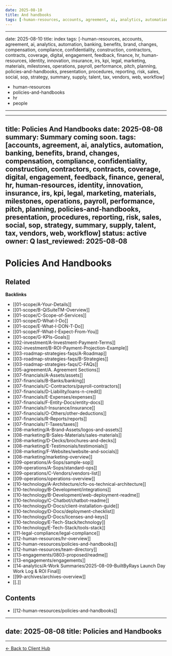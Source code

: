 ```yaml
---
date: 2025-08-10
title: And handbooks
tags: [-human-resources, accounts, agreement, ai, analytics, automation, banking, benefits, brand, changes, compensation, compliance, confidentiality, construction, contractors, contracts, coverage, digital, engagement, feedback, finance, hr, human-resources, identity, innovation, insurance, irs, kpi, legal, marketing, materials, milestones, operations, payroll, people, performance, pitch, planning, policies-and-handbooks, presentation, procedures, reporting, risk, sales, social, sop, strategy, summary, supply, talent, tax, vendors, web, workflow]
---
```

---
date: 2025-08-10
title: index
tags: [-human-resources, accounts, agreement, ai, analytics, automation, banking, benefits, brand, changes, compensation, compliance, confidentiality, construction, contractors, contracts, coverage, digital, engagement, feedback, finance, hr, human-resources, identity, innovation, insurance, irs, kpi, legal, marketing, materials, milestones, operations, payroll, performance, pitch, planning, policies-and-handbooks, presentation, procedures, reporting, risk, sales, social, sop, strategy, summary, supply, talent, tax, vendors, web, workflow]
  - human-resources
  - policies-and-handbooks
  - hr
  - people
---
---
title: Policies And Handbooks
date: 2025-08-08
summary: Summary coming soon.
tags: [accounts, agreement, ai, analytics, automation, banking, benefits, brand, changes, compensation, compliance, confidentiality, construction, contractors, contracts, coverage, digital, engagement, feedback, finance, general, hr, human-resources, identity, innovation, insurance, irs, kpi, legal, marketing, materials, milestones, operations, payroll, performance, pitch, planning, policies-and-handbooks, presentation, procedures, reporting, risk, sales, social, sop, strategy, summary, supply, talent, tax, vendors, web, workflow]
status: active
owner: Q
last_reviewed: 2025-08-08
---
# Policies And Handbooks

<!-- RELATED:START -->

## Related
**Backlinks**
- [[01-scope/A-Your-Details]]
- [[01-scope/B-QiSuiteTM-Overview]]
- [[01-scope/C-Scope-of-Services]]
- [[01-scope/D-What-I-Do]]
- [[01-scope/E-What-I-DON-T-Do]]
- [[01-scope/F-What-I-Expect-From-You]]
- [[01-scope/G-KPIs-Goals]]
- [[02-investment/A-Investment-Payment-Terms]]
- [[02-investment/B-ROI-Payment-Projection-Example]]
- [[03-roadmap-strategies-faqs/A-Roadmap]]
- [[03-roadmap-strategies-faqs/B-Strategies]]
- [[03-roadmap-strategies-faqs/C-FAQs]]
- [[05-agreement/A. Agreement Sections]]
- [[07-financials/A-Assets/assets]]
- [[07-financials/B-Banks/banking]]
- [[07-financials/C-Contractors/payroll-contractors]]
- [[07-financials/D-Liability/loans-n-credit]]
- [[07-financials/E-Expenses/expenses]]
- [[07-financials/F-Entity-Docs/entity-docs]]
- [[07-financials/I-Insurance/insurance]]
- [[07-financials/O-Others/other-deductions]]
- [[07-financials/R-Reports/reports]]
- [[07-financials/T-Taxes/taxes]]
- [[08-marketing/A-Brand-Assets/logos-and-assets]]
- [[08-marketing/B-Sales-Materials/sales-materials]]
- [[08-marketing/D-Decks/brochures-and-decks]]
- [[08-marketing/E-Testimonials/testimonials]]
- [[08-marketing/F-Websites/website-and-socials]]
- [[08-marketing/marketing-overview]]
- [[09-operations/A-Sops/sample-sop]]
- [[09-operations/A-Sops/standard-ops]]
- [[09-operations/C-Vendors/vendors-list]]
- [[09-operations/operations-overview]]
- [[10-technology/A-Architecture/cfo-os-technical-architecture]]
- [[10-technology/B-Development/integrations]]
- [[10-technology/B-Development/web-deployment-readme]]
- [[10-technology/C-Chatbot/chatbot-readme]]
- [[10-technology/D-Docs/client-installation-guide]]
- [[10-technology/D-Docs/deployment-checklist]]
- [[10-technology/D-Docs/licenses-and-keys]]
- [[10-technology/E-Tech-Stack/technology]]
- [[10-technology/E-Tech-Stack/tools-stack]]
- [[11-legal-compliance/legal-compliance]]
- [[12-human-resources/hr-overview]]
- [[12-human-resources/policies-and-handbooks]]
- [[12-human-resources/team-directory]]
- [[13-engagements/0803-proposed/readme]]
- [[13-engagements/engagements]]
- [[14-analytics/A-Work Summaries/2025-08-09-BuiltByRays Launch Day Work Log & ROI Final]]
- [[99-archives/archives-overview]]
- [[.]]

<!-- RELATED:END -->


<!-- AUTO-TOC:START -->

## Contents
- [[12-human-resources/policies-and-handbooks]]

<!-- AUTO-TOC:END -->


---
date: 2025-08-08
title: Policies and Handbooks
---

---
[← Back to Client Hub](https://www.builtbyrays.com/Client-Vault/portal)
